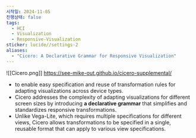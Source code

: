 ```yaml
---
시작일: 2024-11-05
진행상태: false
tags:
  - HCI
  - Visualization
  - Responsive-Visualization
sticker: lucide//settings-2
aliases:
  - "Cicero: A Declarative Grammar for Responsive Visualization"
---
```

![[Cicero.png]]
https://see-mike-out.github.io/cicero-supplemental/

- to enable easy specification and reuse of transformation rules for adapting visualizations across device types.
- Cicero addresses the complexity of adapting visualizations for different screen sizes by introducing **a declarative grammar** that simplifies and standardizes responsive transformations.
- Unlike Vega-Lite, which requires multiple specifications for different views, Cicero allows transformations to be specified in a single, reusable format that can apply to various view specifications.